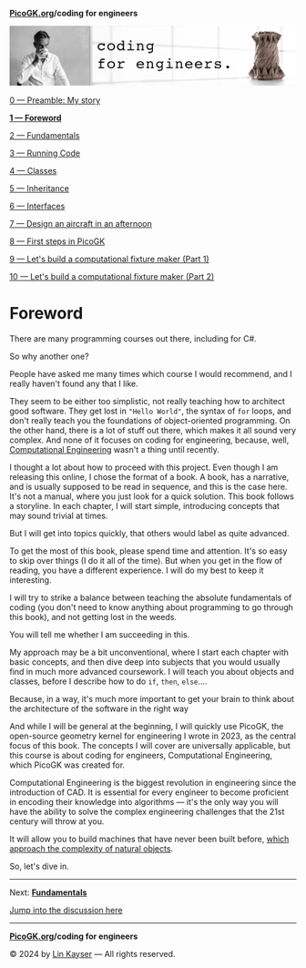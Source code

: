 **[PicoGK.org](https://picogk.org)/coding for engineers**

![Coding for Engineers](assets/CodingforEngineers.jpg)

[0 — Preamble: My story](README.md)

[**1 — Foreword**](1-foreword.md)

[2 — Fundamentals](2-fundamentals.md)

[3 — Running Code](3-running-code.md)

[4 — Classes](4-classes.md)

[5 — Inheritance](5-inheritance.md)

[6 — Interfaces](6-interfaces.md)

[7 — Design an aircraft in an afternoon](7-design-an-aircraft-in-an-afternoon.md)

[8 — First steps in PicoGK](8-first-steps-in-picogk.md)

[9 — Let's build a computational fixture maker (Part 1)](9-computational-fixture-maker.md)

[10 — Let's build a computational fixture maker (Part 2)](10-computational-fixture-maker-2.md)

# Foreword

There are many programming courses out there, including for C#.

So why another one?

People have asked me many times which course I would recommend, and I really haven't found any that I like.

They seem to be either too simplistic, not really teaching how to architect good software. They get lost in `"Hello World"`, the syntax of `for` loops, and don't really teach you the foundations of object-oriented programming. On the other hand, there is a lot of stuff out there, which makes it all sound very complex. And none of it focuses on coding for engineering, because, well, [Computational Engineering](https://leap71.com/computationalengineering/) wasn't a thing until recently.

I thought a lot about how to proceed with this project. Even though I am releasing this online, I chose the format of a book. A book, has a narrative, and is usually supposed to be read in sequence, and this is the case here. It's not a manual, where you just look for a quick solution. This book follows a storyline. In each chapter, I will start simple, introducing concepts that may sound trivial at times. 

But I will get into topics quickly, that others would label as quite advanced.

To get the most of this book, please spend time and attention. It's so easy to skip over things (I do it all of the time). But when you get in the flow of reading, you have a different experience. I will do my best to keep it interesting.

I will try to strike a balance between teaching the absolute fundamentals of coding (you don't need to know anything about programming to go through this book), and not getting lost in the weeds.

You will tell me whether I am succeeding in this. 

My approach may be a bit unconventional, where I start each chapter with basic concepts, and then dive deep into subjects that you would usually find in much more advanced coursework. I will teach you about objects and classes, before I describe how to do `if`, `then`, `else`....

Because, in a way, it's much more important to get your brain to think about the architecture of the software in the right way

And while I will be general at the beginning, I will quickly use PicoGK, the open-source geometry kernel for engineering I wrote in 2023, as the central focus of this book. The concepts I will cover are universally applicable, but this course is about coding for engineers, Computational Engineering, which PicoGK was created for.

Computational Engineering is the biggest revolution in engineering since the introduction of CAD. It is essential for every engineer to become proficient in encoding their knowledge into algorithms — it's the only way you will have the ability to solve the complex engineering challenges that the 21st century will throw at you. 

It will allow you to build machines that have never been built before, [which approach the complexity of natural objects](https://www.ted.com/talks/lin_kayser_let_s_build_machines_as_complex_as_nature).

So, let's dive in.

------

Next: **[Fundamentals](2-fundamentals.md)**

[Jump into the discussion here](https://github.com/leap71/PicoGK/discussions/categories/coding-for-computational-engineers)

------

**[PicoGK.org](https://picogk.org)/coding for engineers**

© 2024 by [Lin Kayser](https://www.linkedin.com/in/linkayser/) — All rights reserved.
